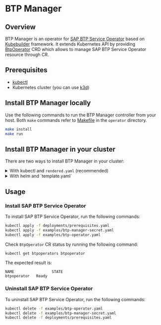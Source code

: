 # BTP Manager

## Overview

BTP Manager is an operator for [SAP BTP Service Operator](https://github.com/SAP/sap-btp-service-operator) based on [Kubebuilder](https://github.com/kubernetes-sigs/kubebuilder) framework. It extends Kubernetes API by providing [BtpOperator](https://github.com/kyma-project/btp-manager/blob/main/operator/config/crd/bases/operator.kyma-project.io_btpoperators.yaml) CRD which allows to manage SAP BTP Service Operator resource through CR.

## Prerequisites

- [kubectl](https://kubernetes.io/docs/tasks/tools/install-kubectl/)
- Kubernetes cluster (you can use [k3d](https://k3d.io)) 

## Install BTP Manager locally

Use the following commands to run the BTP Manager controller from your host. Both `make` commands refer to [Makefile](./Makefile) in the `operator` directory.

```sh
make install
make run
```

## Install BTP Manager in your cluster

There are two ways to install BTP Manager in your cluster:

<details>
<summary>With kubectl and <code>rendered.yaml</code> (recommended)</summary>
<br>

Use the following command to download and install BTP manager from k8s resources in your cluster.

```shell
kubectl apply -f deployments/prerequisites.yaml
kubectl apply -f https://github.com/kyma-project/btp-manager/releases/latest/download/rendered.yaml
```

Use the following command to uninstall BTP Manager from your cluster.

```shell
kubectl delete -f https://github.com/kyma-project/btp-manager/releases/latest/download/rendered.yaml
kubectl delete -f deployments/prerequisites.yaml
```
</details>

<details>
<summary>With helm and `template.yaml`</summary>

To install BTP Manager using a template file (the output of the [kyma alpha create module](https://github.com/kyma-project/cli/blob/main/docs/gen-docs/kyma_alpha_create_module.md) command) in your cluster, use the following command:

```shell
./hack/run_template.sh https://github.com/kyma-project/btp-manager/releases/latest/download/template.yaml
```

> **NOTE:** Before using the script, you must install [Helm](https://github.com/helm/helm#install), [skopeo](https://github.com/containers/skopeo), [jq](https://github.com/stedolan/jq) and [yq](https://github.com/mikefarah/yq).

Use the following command to uninstall BTP Manager from your cluster.
```shell
helm uninstall btp-manager -n kyma-system
```

</details>

## Usage

### Install SAP BTP Service Operator

To install SAP BTP Service Operator, run the following commands:
```sh
kubectl apply -f deployments/prerequisites.yaml
kubectl apply -f examples/btp-manager-secret.yaml
kubectl apply -f examples/btp-operator.yaml
```

Check `BtpOperator` CR status by running the following command:
```sh
kubectl get btpoperators btpoperator
```

The expected result is:
```
NAME                 STATE
btpoperator   Ready
```

### Uninstall SAP BTP Service Operator

To uninstall SAP BTP Service Operator, run the following commands:
```sh
kubectl delete -f examples/btp-operator.yaml
kubectl delete -f examples/btp-manager-secret.yaml
kubectl delete -f deployments/prerequisites.yaml
```
